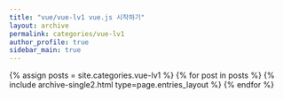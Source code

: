 ```yaml
---
title: "vue/vue-lv1 vue.js 시작하기"
layout: archive
permalink: categories/vue-lv1
author_profile: true
sidebar_main: true
---
```



{% assign posts = site.categories.vue-lv1 %}
{% for post in posts %} {% include archive-single2.html type=page.entries_layout %} {% endfor %}